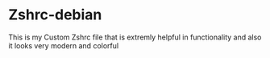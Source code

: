 # Zshrc-debian
This is my Custom Zshrc file that is extremly helpful in functionality and also it looks very modern and colorful
